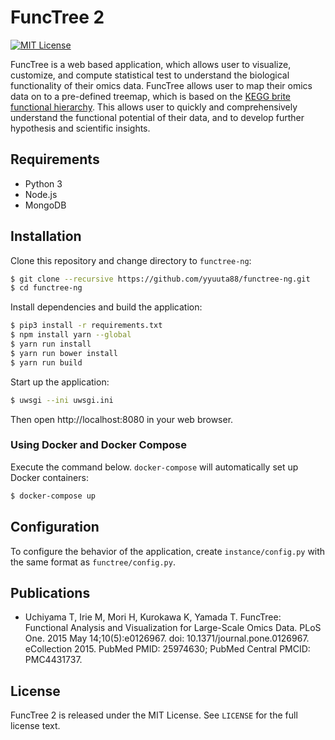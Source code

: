 # FuncTree 2
[![MIT License](https://img.shields.io/badge/License-MIT-blue.svg)](LICENSE)

FuncTree is a web based application, which allows user to visualize, customize, and compute statistical test to understand the biological functionality of their omics data. FuncTree allows user to map their omics data on to a pre-defined treemap, which is based on the [KEGG brite functional hierarchy](http://www.genome.jp/kegg-bin/get_htext?br08902.keg). This allows user to quickly and comprehensively understand the functional potential of their data, and to develop further hypothesis and scientific insights.

## Requirements
- Python 3
- Node.js
- MongoDB

## Installation
Clone this repository and change directory to `functree-ng`:
```bash
$ git clone --recursive https://github.com/yyuuta88/functree-ng.git
$ cd functree-ng
```
Install dependencies and build the application:
```bash
$ pip3 install -r requirements.txt
$ npm install yarn --global
$ yarn run install
$ yarn run bower install
$ yarn run build
```
Start up the application:
```bash
$ uwsgi --ini uwsgi.ini
```
Then open http://localhost:8080 in your web browser.

### Using Docker and Docker Compose
Execute the command below. `docker-compose` will automatically set up Docker containers:
```bash
$ docker-compose up
```

## Configuration
To configure the behavior of the application, create `instance/config.py` with the same format as `functree/config.py`.

## Publications
- Uchiyama T, Irie M, Mori H, Kurokawa K, Yamada T. FuncTree: Functional Analysis and Visualization for Large-Scale Omics Data. PLoS One. 2015 May 14;10(5):e0126967. doi: 10.1371/journal.pone.0126967. eCollection 2015. PubMed PMID: 25974630; PubMed Central PMCID: PMC4431737.

## License
FuncTree 2 is released under the MIT License. See `LICENSE` for the full license text.
